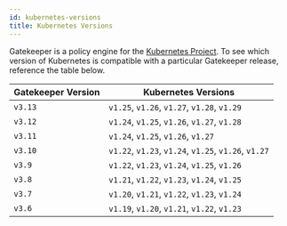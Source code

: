 ```yaml
---
id: kubernetes-versions
title: Kubernetes Versions
---
```


Gatekeeper is a policy engine for the [Kubernetes Project](https://kubernetes.io/). To see which version of Kubernetes is compatible with a particular Gatekeeper release, reference the table below.

| Gatekeeper Version | Kubernetes Versions                                  |
|--------------------|------------------------------------------------------|
| `v3.13`            | `v1.25`, `v1.26`, `v1.27`, `v1.28`, `v1.29`          |
| `v3.12`            | `v1.24`, `v1.25`, `v1.26`, `v1.27`, `v1.28`          |
| `v3.11`            | `v1.24`, `v1.25`, `v1.26`, `v1.27`                   |
| `v3.10`            | `v1.22`, `v1.23`, `v1.24`, `v1.25`, `v1.26`, `v1.27` |
| `v3.9`             | `v1.22`, `v1.23`, `v1.24`, `v1.25`, `v1.26`          |
| `v3.8`             | `v1.21`, `v1.22`, `v1.23`, `v1.24`, `v1.25`          |
| `v3.7`             | `v1.20`, `v1.21`, `v1.22`, `v1.23`, `v1.24`          |
| `v3.6`             | `v1.19`, `v1.20`, `v1.21`, `v1.22`, `v1.23`          |
